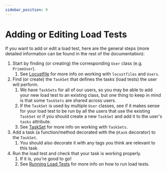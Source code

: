 ```yaml
---
sidebar_position: 9
---
```

# Adding or Editing Load Tests

If you want to add or edit a load test, here are the general steps (more detailed information can be found
in the rest of the documentation):

1. Start by finding (or creating) the corresponding `User` class (e.g. `PrimeUser`).
   1. See [Locustfile](./locustfile) for more info on working with `locustfiles` and `Users`.
2. Find (or create) the `TaskSet` that defines the tasks (load tests) the user will perform.
    1. We have `TaskSets` for all of our users, so you may be able to add your new load test to an
       existing class, but one thing to keep in mind is that some `TaskSets` are shared across users.
    2. If the `TaskSet` is used by multiple `User` classes, see if it makes sense for your load test
       to be run by all the users that use the existing `TaskSet` or if you should create a new
       `TaskSet` and add it to the user's `tasks` attribute.
    3. See [TaskSet](./taskset) for more info on working with `TaskSets`.
3. Add a task (a function/method decorated with the `@task` decorator) to the `TaskSet`.
    1. You should also decorate it with any tags you think are relevant to this task.
4. Run the load test and check that your task is working properly.
    1. If it is, you're good to go!
    2. See [Running Load Tests](./running-load-tests) for more info on how to run load tests.